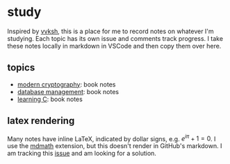 # study

Inspired by [vvksh](https://github.com/vvksh/learning_stuff), this is a place for me to record notes on whatever I'm studying. Each topic has its own issue and comments track progress. I take these notes locally in markdown in VSCode and then copy them over here.

## topics

- [modern cryptography](https://github.com/rrkane/study/issues/1): book notes
- [database management](https://github.com/rrkane/study/issues/2): book notes
- [learning C](https://github.com/rrkane/study/issues/3): book notes

## latex rendering

Many notes have inline LaTeX, indicated by dollar signs, e.g. $e^{i\pi} + 1 = 0$. I use the [mdmath](https://github.com/goessner/mdmath) extension, but this doesn't render in GitHub's markdown. I am tracking this [issue](https://github.com/rrkane/study/issues/4) and am looking for a solution.
